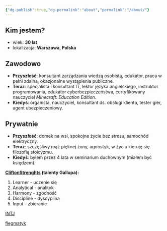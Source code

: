 ```yaml
---
{"dg-publish":true,"dg-permalink":"about","permalink":"/about/"}
---
```



## Kim jestem?

- wiek: **30 lat**
- lokalizacja: **Warszawa, Polska**

## Zawodowo

- **Przyszłość**: konsultant zarządzania wiedzą osobistą, edukator, praca w pełni zdalna, okazjonalne wystąpienia publiczne.
- **Teraz**: specjalista i konsultant IT, lektor języka angielskiego, instruktor programowania, edukator cyberbezpieczeństwa, certyfikowany nauczyciel *Minecraft: Education Edition*.
- **Kiedyś**: organista, nauczyciel, konsultant ds. obsługi klienta, tester gier, agent ubezpieczeniowy.

## Prywatnie

- **Przyszłość**: domek na wsi, spokojne życie bez stresu, samochód elektryczny.
- **Teraz**: szczęśliwy mąż pięknej żony, agnostyk, w życiu kieruję się filozofią stoicyzmu.
- **Kiedyś**: byłem przez 4 lata w seminarium duchownym (miałem być księdzem).

**[CliftonStrenghts](https://pl.wikipedia.org/wiki/Test_Gallupa) (talenty Gallupa):**

1. Learner - uczenie się
2. Analytical - analityk
3. Harmony - zgodność
4. Discipline - dyscyplina
5. Input - zbieranie

[INTJ](https://www.16personalities.com/pl/osobowosc-intj)

[flegmatyk](https://pl.wikipedia.org/wiki/Flegmatyk)
